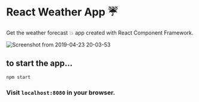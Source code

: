 # React Weather App :umbrella:

Get the weather forecast :boom: app created with React Component Framework.

![Screenshot from 2019-04-23 20-03-53](https://user-images.githubusercontent.com/26323783/56609685-9c05b480-6605-11e9-93d3-7ceccde52715.png)

## to start the app...

```bash
npm start
```

### Visit `localhost:8080` in your browser.
